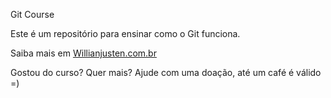 Git Course

Este é um repositório para ensinar como o Git funciona.

Saiba mais em [Willianjusten.com.br](http://willianjusten.com.br)

Gostou do curso? Quer mais? Ajude com uma doação, até um café é válido =)

